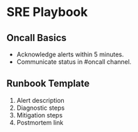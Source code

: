 # SRE Playbook

## Oncall Basics

- Acknowledge alerts within 5 minutes.
- Communicate status in #oncall channel.

## Runbook Template

1. Alert description
2. Diagnostic steps
3. Mitigation steps
4. Postmortem link
